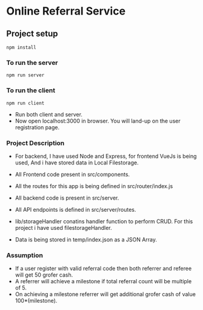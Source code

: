 # Online Referral Service

## Project setup
```
npm install
```

### To run the server
```
npm run server 
```

### To run the client
```
npm run client
```
- Run both client and server.
- Now open localhost:3000 in browser. You will land-up on the user registration page.

### Project Description

- For backend, I have used Node and Express, for frontend VueJs is being used,  And i have stored data in Local Filestorage.

- All Frontend code present in src/components.
- All the routes for this app is being defined in src/router/index.js
- All backend code is present in src/server.
- All API endpoints is defined in src/server/routes.
- lib/storageHandler conatins handler function to perform CRUD. For this project i have used filestorageHandler.
- Data is being stored in temp/index.json as a JSON Array.

### Assumption
- If a user register with valid referral code then both referrer and referee will get 50 grofer cash.
- A referrer will achieve a milestone if total referral count will be multiple of 5.
- On achieving a milestone referrer will get additional grofer cash of value 100*(milestone).


